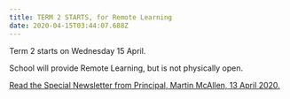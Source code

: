 ```yaml
---
title: TERM 2 STARTS, for Remote Learning
date: 2020-04-15T03:44:07.688Z
---
```

Term 2 starts on Wednesday 15 April.  

School will provide Remote Learning, but is not physically open.  

[Read the Special Newsletter from Principal, Martin McAllen, 13 April 2020.](https://res.cloudinary.com/whanganuihigh/image/upload/v1586783283/newsletters/SPECIAL_NEWSLETTER.Remote_Learning_-_Term_2.pdf)